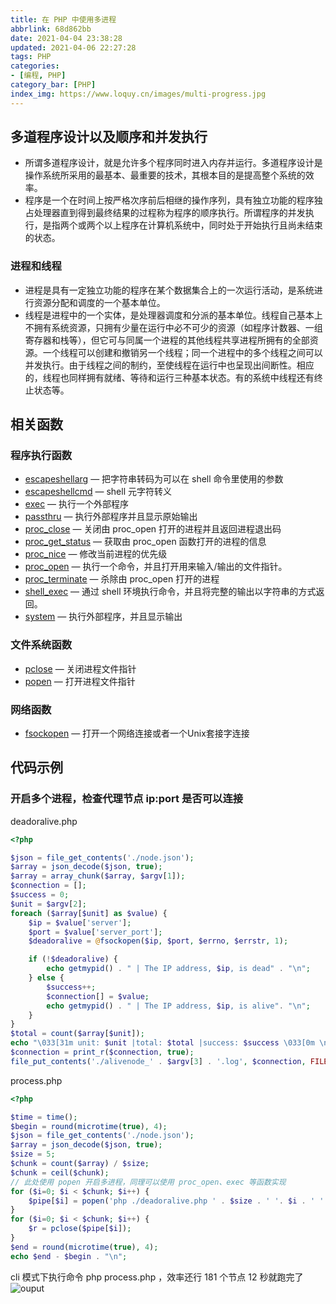 ```yaml
---
title: 在 PHP 中使用多进程
abbrlink: 68d862bb
date: 2021-04-04 23:38:28
updated: 2021-04-06 22:27:28
tags: PHP
categories: 
- [编程, PHP]
category_bar: [PHP]
index_img: https://www.loquy.cn/images/multi-progress.jpg
---
```

## 多道程序设计以及顺序和并发执行
- 所谓多道程序设计，就是允许多个程序同时进入内存并运行。多道程序设计是操作系统所采用的最基本、最重要的技术，其根本目的是提高整个系统的效率。
- 程序是一个在时间上按严格次序前后相继的操作序列，具有独立功能的程序独占处理器直到得到最终结果的过程称为程序的顺序执行。所谓程序的并发执行，是指两个或两个以上程序在计算机系统中，同时处于开始执行且尚未结束的状态。

### 进程和线程
- 进程是具有一定独立功能的程序在某个数据集合上的一次运行活动，是系统进行资源分配和调度的一个基本单位。
- 线程是进程中的一个实体，是处理器调度和分派的基本单位。线程自己基本上不拥有系统资源，只拥有少量在运行中必不可少的资源（如程序计数器、一组寄存器和栈等），但它可与同属一个进程的其他线程共享进程所拥有的全部资源。一个线程可以创建和撤销另一个线程；同一个进程中的多个线程之间可以并发执行。由于线程之间的制约，至使线程在运行中也呈现出间断性。相应的，线程也同样拥有就绪、等待和运行三种基本状态。有的系统中线程还有终止状态等。

## 相关函数
### 程序执行函数
- [escapeshellarg](https://www.php.net/manual/zh/function.escapeshellarg.php) — 把字符串转码为可以在 shell 命令里使用的参数
- [escapeshellcmd](https://www.php.net/manual/zh/function.escapeshellcmd.php) — shell 元字符转义
- [exec](https://www.php.net/manual/zh/function.exec.php) — 执行一个外部程序
- [passthru](https://www.php.net/manual/zh/function.passthru.php) — 执行外部程序并且显示原始输出
- [proc_close](https://www.php.net/manual/zh/function.proc-close.php) — 关闭由 proc_open 打开的进程并且返回进程退出码
- [proc_get_status](https://www.php.net/manual/zh/function.proc-get-status.php) — 获取由 proc_open 函数打开的进程的信息
- [proc_nice](https://www.php.net/manual/zh/function.proc-nice.php) — 修改当前进程的优先级
- [proc_open](https://www.php.net/manual/zh/function.proc-open.php) — 执行一个命令，并且打开用来输入/输出的文件指针。
- [proc_terminate](https://www.php.net/manual/zh/function.proc-terminate.php) — 杀除由 proc_open 打开的进程
- [shell_exec](https://www.php.net/manual/zh/function.shell-exec.php) — 通过 shell 环境执行命令，并且将完整的输出以字符串的方式返回。
- [system](https://www.php.net/manual/zh/function.system.php) — 执行外部程序，并且显示输出

### 文件系统函数 
- [pclose](https://www.php.net/manual/zh/function.pclose.php) — 关闭进程文件指针
- [popen](https://www.php.net/manual/zh/function.popen.php) — 打开进程文件指针

### 网络函数 
- [fsockopen](https://www.php.net/manual/zh/function.fsockopen.php) — 打开一个网络连接或者一个Unix套接字连接

## 代码示例
### 开启多个进程，检查代理节点 ip:port 是否可以连接

deadoralive.php

```php
<?php

$json = file_get_contents('./node.json');
$array = json_decode($json, true);
$array = array_chunk($array, $argv[1]);
$connection = [];
$success = 0;
$unit = $argv[2];
foreach ($array[$unit] as $value) {
    $ip = $value['server'];
    $port = $value['server_port'];
    $deadoralive = @fsockopen($ip, $port, $errno, $errstr, 1);

    if (!$deadoralive) {
        echo getmypid() . " | The IP address, $ip, is dead" . "\n";
    } else {
        $success++;
        $connection[] = $value;
        echo getmypid() . " | The IP address, $ip, is alive". "\n";
    }
}
$total = count($array[$unit]);
echo "\033[31m unit: $unit |total: $total |success: $success \033[0m \n";
$connection = print_r($connection, true);
file_put_contents('./alivenode_' . $argv[3] . '.log', $connection, FILE_APPEND);
```

process.php

```php
<?php

$time = time();
$begin = round(microtime(true), 4);
$json = file_get_contents('./node.json');
$array = json_decode($json, true);
$size = 5;
$chunk = count($array) / $size;
$chunk = ceil($chunk);
// 此处使用 popen 开启多进程，同理可以使用 proc_open、exec 等函数实现
for ($i=0; $i < $chunk; $i++) {
    $pipe[$i] = popen('php ./deadoralive.php ' . $size . ' '. $i . ' ' . $time, 'w');
}
for ($i=0; $i < $chunk; $i++) {
    $r = pclose($pipe[$i]);
}
$end = round(microtime(true), 4);
echo $end - $begin . "\n";
```

cli 模式下执行命令 php process.php ，效率还行 181 个节点 12 秒就跑完了
![ouput](https://www.loquy.cn/images/proxy_checker.jpg)
